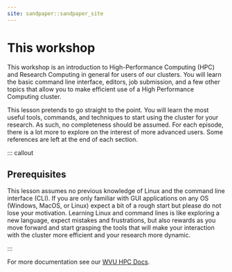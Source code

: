 ```yaml
---
site: sandpaper::sandpaper_site
---
```


# This workshop

This workshop is an introduction to High-Performance Computing (HPC) and Research Computing in general for users of our clusters. You will learn the basic command line interface, editors, job submission, and a few other topics that allow you to make efficient use of a High Performance Computing cluster.

This lesson pretends to go straight to the point. You will learn the most useful tools, commands, and techniques to start using the cluster for your research. As such, no completeness should be assumed. For each episode, there is a lot more to explore on the interest of more advanced users. Some references are left at the end of each section.

::: callout

## Prerequisites

This lesson assumes no previous knowledge of Linux and the command line interface (CLI). If you are only familiar with GUI applications on any OS (Windows, MacOS, or Linux) expect a bit of a rough start but please do not lose your motivation. Learning Linux and command lines is like exploring a new language, expect mistakes and frustrations, but also rewards as you move forward and start grasping the tools that will make your interaction with the cluster more efficient and your research more dynamic.

:::

For more documentation see our [WVU HPC Docs][docs hpc].

[docs hpc]: https://docs.hpc.wvu.edu

